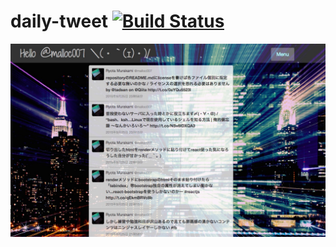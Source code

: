 daily-tweet [![Build Status](https://travis-ci.org/ryota-murakami/daily-tweet.svg?branch=clean-OAuthLoginBunde-name)](https://travis-ci.org/ryota-murakami/daily-tweet)
========================

![example](./daily-tweet-example.jpg)
